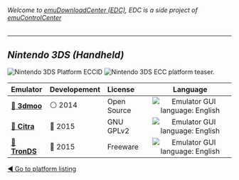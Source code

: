 ###### Welcome to [emuDownloadCenter (EDC)](https://github.com/PhoenixInteractiveNL/emuDownloadCenter/wiki/), EDC is a side project of [emuControlCenter](https://github.com/PhoenixInteractiveNL/emuControlCenter/wiki/)
***
## _Nintendo 3DS (Handheld)_
![](https://raw.githubusercontent.com/wiki/PhoenixInteractiveNL/emuDownloadCenter/images_platform/ecc_3ds_cell.png "Nintendo 3DS Platform ECCID")
![](https://raw.githubusercontent.com/wiki/PhoenixInteractiveNL/emuDownloadCenter/images_platform/ecc_3ds_teaser.png "Nintendo 3DS ECC platform teaser.")

| Emulator | Developement | License | Language |
|:---------|:-------------|:--------|:--------:|
| [:file_folder: **3dmoo**](https://github.com/PhoenixInteractiveNL/emuDownloadCenter/wiki/Emulator-3dmoo#menu) | :white_circle: 2014 | Open Source | ![](https://raw.githubusercontent.com/wiki/PhoenixInteractiveNL/emuDownloadCenter/images_flags/icon_flag_EN_24.png "Emulator GUI language: English") |
| [:file_folder: **Citra**](https://github.com/PhoenixInteractiveNL/emuDownloadCenter/wiki/Emulator-citra#menu) | :large_blue_circle: 2015 | GNU GPLv2 | ![](https://raw.githubusercontent.com/wiki/PhoenixInteractiveNL/emuDownloadCenter/images_flags/icon_flag_EN_24.png "Emulator GUI language: English") |
| [:file_folder: **TronDS**](https://github.com/PhoenixInteractiveNL/emuDownloadCenter/wiki/Emulator-tronds#menu) | :large_blue_circle: 2015 | Freeware | ![](https://raw.githubusercontent.com/wiki/PhoenixInteractiveNL/emuDownloadCenter/images_flags/icon_flag_EN_24.png "Emulator GUI language: English") |

[:arrow_backward: Go to platform listing](https://github.com/PhoenixInteractiveNL/emuDownloadCenter/wiki/EDC-Platform-List)
